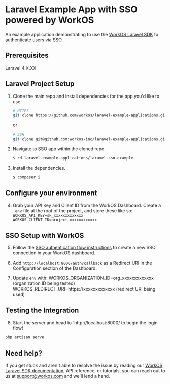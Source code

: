 # Laravel Example App with SSO powered by WorkOS

An example application demonstrating to use the [WorkOS Laravel SDK](https://github.com/workos/workos-laravel) to authenticate users via SSO.

## Prerequisites

Laravel 4.X.XX

## Laravel Project Setup

1. Clone the main repo and install dependencies for the app you'd like to use:

    ```bash
    # HTTPS
    git clone https://github.com/workos/laravel-example-applications.git
    ```

    or

    ```bash
    # SSH
    git clone git@github.com:workos-inc/laravel-example-applications.git
    ```

2. Navigate to SSO app within the cloned repo.

    ```bash
    $ cd laravel-example-applications/laravel-sso-example
    ```

3. Install the dependencies.
    ```bash
    $ composer i
    ```

## Configure your environment

4. Grab your API Key and Client ID from the WorkOS Dashboard. Create a `.env`
   file at the root of the project, and store these like so:
   `    WORKOS_API_KEY=sk_xxxxxxxxxxxxx
    WORKOS_CLIENT_ID=project_xxxxxxxxxxxx
   `

## SSO Setup with WorkOS

5. Follow the [SSO authentication flow instructions](https://workos.com/docs/sso/guide/introduction) to create a new SSO connection in your WorkOS dashboard.

6. Add `http://localhost:8000/auth/callback` as a Redirect URI in the Configuration section of the Dashboard.

7. Update `env` with:
   WORKOS_ORGANIZATION_ID=org_xxxxxxxxxxxxx (organization ID being tested)
   WORKOS_REDIRECT_URI=https://xxxxxxxxxxxxx (redirect URI being used)

## Testing the Integration

8. Start the server and head to `http://localhost:8000/ to begin the login flow!

```sh
php artisan serve
```

## Need help?

If you get stuck and aren't able to resolve the issue by reading our [WorkOS Laravel SDK documentation](https://docs.workos.com/sdk/laravel), API reference, or tutorials, you can reach out to us at support@workos.com and we'll lend a hand.
